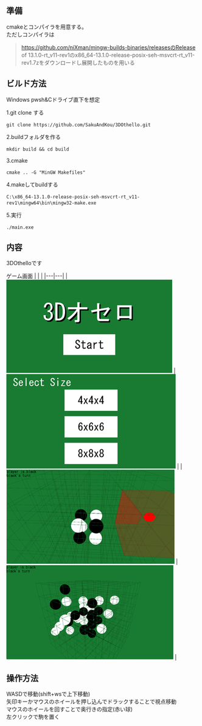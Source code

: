 ## 準備
cmakeとコンパイラを用意する。\
ただしコンパイラは
>https://github.com/niXman/mingw-builds-binaries/releasesのRelease of 13.1.0-rt_v11-rev1のx86_64-13.1.0-release-posix-seh-msvcrt-rt_v11-rev1.7zをダウンロードし展開したものを用いる

## ビルド方法
Windows pwsh&Cドライブ直下を想定

1.git clone する
```
git clone https://github.com/SakuAndKou/3DOthello.git
```
2.buildフォルダを作る
```
mkdir build && cd build
```
3.cmake
```
cmake .. -G "MinGW Makefiles"
```
4.makeしてbuildする
```
C:\x86_64-13.1.0-release-posix-seh-msvcrt-rt_v11-rev1\mingw64\bin\mingw32-make.exe
```
5.実行
```
./main.exe
```

## 内容
3DOthelloです

ゲーム画面
|   |   |
|---|---|
| ![StartScene](image/image.png)  |  ![SelectScene](image/image-1.png) |
| ![GameScene](image/image-2.png)  | ![GameScene2](image/image-3.png)  |
## 操作方法
WASDで移動(shift+wsで上下移動)\
矢印キーかマウスのホイールを押し込んでドラックすることで視点移動\
マウスのホイールを回すことで奥行きの指定(赤い球)\
左クリックで駒を置く



